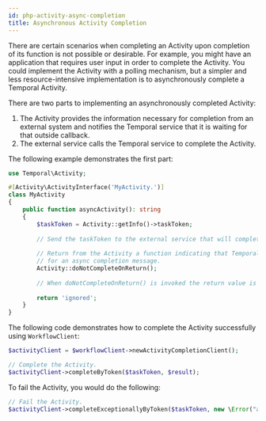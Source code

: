 ```yaml
---
id: php-activity-async-completion
title: Asynchronous Activity Completion
---
```


There are certain scenarios when completing an Activity upon completion of its function is not possible
or desirable. For example, you might have an application that requires user input in order to complete
the Activity. You could implement the Activity with a polling mechanism, but a simpler and less
resource-intensive implementation is to asynchronously complete a Temporal Activity.

There are two parts to implementing an asynchronously completed Activity:

1. The Activity provides the information necessary for completion from an external system and notifies
the Temporal service that it is waiting for that outside callback.
2. The external service calls the Temporal service to complete the Activity.

The following example demonstrates the first part:

```php
use Temporal\Activity;

#[Activity\ActivityInterface('MyActivity.')]
class MyActivity 
{
    public function asyncActivity(): string
    {
        $taskToken = Activity::getInfo()->taskToken; 
    
        // Send the taskToken to the external service that will complete the Activity.
    
        // Return from the Activity a function indicating that Temporal should wait
        // for an async completion message.
        Activity::doNotCompleteOnReturn();
    
        // When doNotCompleteOnReturn() is invoked the return value is ignored.
    
        return 'ignored';
    }
}
```

The following code demonstrates how to complete the Activity successfully using `WorkflowClient`:

```php
$activityClient = $workflowClient->newActivityCompletionClient();

// Complete the Activity.
$activityClient->completeByToken($taskToken, $result);
```

To fail the Activity, you would do the following:

```php
// Fail the Activity.
$activityClient->completeExceptionallyByToken($taskToken, new \Error("activity failed"));
```